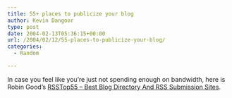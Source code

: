```yaml
---
title: 55+ places to publicize your blog
author: Kevin Dangoor
type: post
date: 2004-02-13T05:36:15+00:00
url: /2004/02/12/55-places-to-publicize-your-blog/
categories:
  - Random

---
```

In case you feel like you&#8217;re just not spending enough on bandwidth, here is Robin Good&#8217;s [RSSTop55 &#8211; Best Blog Directory And RSS Submission Sites][1].

 [1]: http://www.masternewmedia.org/2004/02/05/rsstop55_best_blog_directory.htm "RSSTop55 - Best Blog Directory And RSS Submission Sites - Robin Good' Sharewood Tidings"